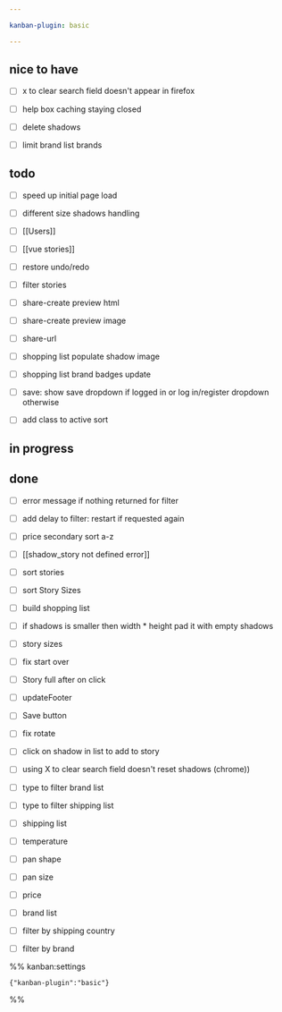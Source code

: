 ```yaml
---

kanban-plugin: basic

---
```


## nice to have

- [ ] x to clear search field doesn't appear in firefox
- [ ] help box caching staying closed
- [ ] delete shadows
- [ ] limit brand list brands


## todo

- [ ] speed up initial page load
- [ ] different size shadows handling
- [ ] [[Users]]
- [ ] [[vue stories]]
- [ ] restore undo/redo
- [ ] filter stories
- [ ] share-create preview html
- [ ] share-create preview image
- [ ] share-url
- [ ] shopping list populate shadow image
- [ ] shopping list brand badges update
- [ ] save: show save dropdown if logged in or log in/register dropdown otherwise
- [ ] add class to active sort


## in progress



## done

- [ ] error message if nothing returned for filter
- [ ] add delay to filter: restart if requested again
- [ ] price secondary sort a-z
- [ ] [[shadow_story not defined error]]
- [ ] sort stories
- [ ] sort Story Sizes
- [ ] build shopping list
- [ ] if shadows is smaller then width * height pad it with empty shadows
- [ ] story sizes
- [ ] fix start over
- [ ] Story full  after on click
- [ ] updateFooter
- [ ] Save button
- [ ] fix rotate
- [ ] click on shadow in list to add to story
- [ ] using X to clear search field doesn't reset shadows (chrome))
- [ ] type to filter brand list
- [ ] type to filter shipping list
- [ ] shipping list
- [ ] temperature
- [ ] pan shape
- [ ] pan size
- [ ] price
- [ ] brand list
- [ ] filter by shipping country
- [ ] filter by brand




%% kanban:settings
```
{"kanban-plugin":"basic"}
```
%%